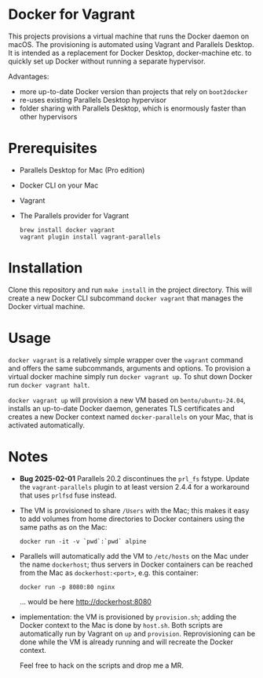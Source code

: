 # Docker for Vagrant

This projects provisions a virtual machine that runs the Docker daemon
on macOS. The provisioning is automated using Vagrant and Parallels
Desktop. It is intended as a replacement for Docker Desktop,
docker-machine etc. to quickly set up Docker without running a
separate hypervisor.

Advantages:

-   more up-to-date Docker version than projects that rely on
    `boot2docker`
-   re-uses existing Parallels Desktop hypervisor
-   folder sharing with Parallels Desktop, which is enormously faster
    than other hypervisors

# Prerequisites

-   Parallels Desktop for Mac (Pro edition)

-   Docker CLI on your Mac

-   Vagrant

-   The Parallels provider for Vagrant

    ``` shell
    brew install docker vagrant
    vagrant plugin install vagrant-parallels
    ```

# Installation

Clone this repository and run `make install` in the project
directory. This will create a new Docker CLI subcommand `docker
vagrant` that manages the Docker virtual machine.

# Usage

`docker vagrant` is a relatively simple wrapper over the `vagrant`
command and offers the same subcommands, arguments and options. To
provision a virtual docker machine simply run `docker vagrant up`. To
shut down Docker run `docker vagrant halt`.

`docker vagrant up` will provision a new VM based on
`bento/ubuntu-24.04`, installs an up-to-date Docker daemon, generates
TLS certificates and creates a new Docker context named
`docker-parallels` on your Mac, that is activated automatically.

# Notes

-   **Bug 2025-02-01** Parallels 20.2 discontinues the `prl_fs`
    fstype. Update the `vagrant-parallels` plugin to at least version
    2.4.4 for a workaround that uses `prlfsd` fuse instead.

-   The VM is provisioned to share `/Users` with the Mac; this makes
    it easy to add volumes from home directories to Docker containers
    using the same paths as on the Mac:

    ``` shell
    docker run -it -v `pwd`:`pwd` alpine
    ```

-   Parallels will automatically add the VM to `/etc/hosts` on the Mac
    under the name `dockerhost`; thus servers in Docker containers can
    be reached from the Mac as `dockerhost:<port>`, e.g. this container:

    ``` shell
    docker run -p 8080:80 nginx
    ```

    ... would be here <http://dockerhost:8080>

-   implementation: the VM is provisioned by `provision.sh`; adding the
    Docker context to the Mac is done by `host.sh`. Both scripts are
    automatically run by Vagrant on `up` and `provision`. Reprovisioning
    can be done while the VM is already running and will recreate the
    Docker context.

    Feel free to hack on the scripts and drop me a MR.
